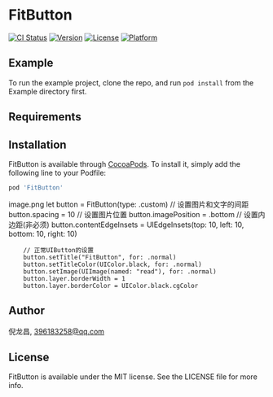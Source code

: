 # FitButton

[![CI Status](https://img.shields.io/travis/倪龙昌/FitButton.svg?style=flat)](https://travis-ci.org/倪龙昌/FitButton)
[![Version](https://img.shields.io/cocoapods/v/FitButton.svg?style=flat)](https://cocoapods.org/pods/FitButton)
[![License](https://img.shields.io/cocoapods/l/FitButton.svg?style=flat)](https://cocoapods.org/pods/FitButton)
[![Platform](https://img.shields.io/cocoapods/p/FitButton.svg?style=flat)](https://cocoapods.org/pods/FitButton)

## Example

To run the example project, clone the repo, and run `pod install` from the Example directory first.

## Requirements

## Installation

FitButton is available through [CocoaPods](https://cocoapods.org). To install
it, simply add the following line to your Podfile:

```ruby
pod 'FitButton'
```
image.png
        let button = FitButton(type: .custom)
        // 设置图片和文字的间距
        button.spacing = 10
        // 设置图片位置
        button.imagePosition = .bottom
        // 设置内边距(非必须)
        button.contentEdgeInsets = UIEdgeInsets(top: 10, left: 10, bottom: 10, right: 10)
        
        // 正常UIButton的设置
        button.setTitle("FitButton", for: .normal)
        button.setTitleColor(UIColor.black, for: .normal)
        button.setImage(UIImage(named: "read"), for: .normal)
        button.layer.borderWidth = 1
        button.layer.borderColor = UIColor.black.cgColor
## Author

倪龙昌, 396183258@qq.com

## License

FitButton is available under the MIT license. See the LICENSE file for more info.
